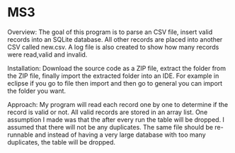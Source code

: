 # MS3
Overview: 
The goal of this program is to parse an CSV file, insert valid records into an SQLite database. All other records are placed
into another CSV called new.csv. A log file is also created to show how many records were read,valid and invalid. 

Installation:
Download the source code as a ZIP file, extract the folder from the ZIP file, finally import the extracted folder into an IDE. For
example in eclipse if you go to file then import and then go to general you can import the folder you want.

Approach: 
My program will read each record one by one to determine if the record is valid or not. All valid records are stored in an array list.
One assumption I made was that the after every run the table will be dropped. I assumed that there will not be any duplicates. The same file should be re-runnable and instead of having a very large database with too many duplicates, the table will be dropped.

